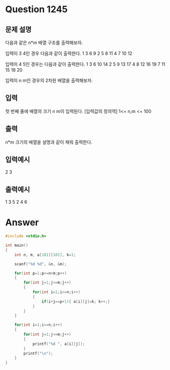 Question 1245
==================
문제 설명
------------------
다음과 같은 n*m 배열 구조를 출력해보자.

입력이 3 4인 경우 다음과 같이 출력한다.
1 3 6 9
2 5 8 11
4 7 10 12

입력이 4 5인 경우는 다음과 같이 출력한다.
1 3 6 10 14
2 5 9 13 17
4 8 12 16 19
7 11 15 18 20

입력이 n m인 경우의 2차원 배열을 출력해보자.

입력
------------------
첫 번째 줄에 배열의 크기 n m이 입력된다.
[입력값의 정의역]
1<=  n,m <= 100

출력
------------------
n*m 크기의 배열을 설명과 같이 채워 출력한다.

입력예시
------------------
2 3

출력예시
------------------
1 3 5 
2 4 6 

Answer
==================
```cpp
#include <stdio.h>

int main()
{
    int n, m, a[101][101], k=1;

    scanf("%d %d", &n, &m);

    for(int p=1;p<=n+m;p++)
    {
        for(int j=1;j<=m;j++)
        {
            for(int i=1;i<=n;i++)
            {
                if(i+j==p+1){ a[i][j]=k; k++;}
            }
        }
    }

    for(int i=1;i<=n;i++)
    {
        for(int j=1;j<=m;j++)
        {
            printf("%d ", a[i][j]);
        }
        printf("\n");
    }
}
```
